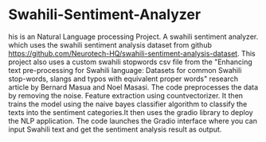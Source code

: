 # Swahili-Sentiment-Analyzer
his is an Natural Language processing Project. A swahili sentiment analyzer. which uses the swahili sentiment analysis dataset from github https://github.com/Neurotech-HQ/swahili-sentiment-analysis-dataset. 
This project also uses a custom swahili stopwords csv file from the "Enhancing text pre-processing for Swahili language: Datasets for common Swahili stop-words, slangs and typos with equivalent proper words" research article by Bernard Masua and Noel Masasi. The code preprocesses the data by removing the noise. Feature extraction using countvectorizer. It then trains the model using the naive bayes classifier algorithm to classify the texts into the sentiment categories.It then uses the gradio library to deploy the NLP application. The code launches the Gradio interface where you can input Swahili text and get the sentiment analysis result as output.
